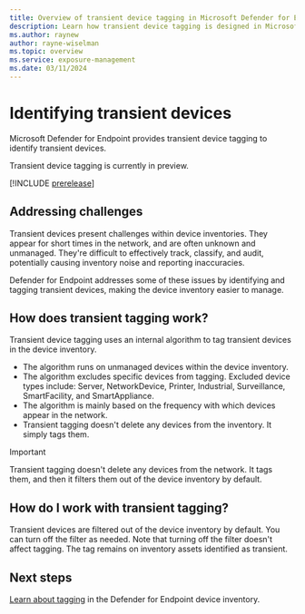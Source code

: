 ```yaml
---
title: Overview of transient device tagging in Microsoft Defender for Endpoint
description: Learn how transient device tagging is designed in Microsoft Defender for Endpoint
ms.author: raynew
author: rayne-wiselman
ms.topic: overview
ms.service: exposure-management
ms.date: 03/11/2024
---
```


# Identifying transient devices

Microsoft Defender for Endpoint provides transient device tagging to identify transient devices.

Transient device tagging is currently in preview.

[!INCLUDE [prerelease](../includes//prerelease.md)]

## Addressing challenges

Transient devices present challenges within device inventories. They appear for short times in the network, and are often unknown and unmanaged. They're difficult to effectively track, classify, and audit, potentially causing inventory noise and reporting inaccuracies.

Defender for Endpoint addresses some of these issues by identifying and tagging transient devices, making the device inventory easier to manage.

## How does transient tagging work?


Transient device tagging uses an internal algorithm to tag transient devices in the device inventory.

- The algorithm runs on unmanaged devices within the device inventory.
- The algorithm excludes specific devices from tagging. Excluded device types include: Server, NetworkDevice, Printer, Industrial, Surveillance, SmartFacility, and SmartAppliance.
- The algorithm is mainly based on the frequency with which devices appear in the network.
- Transient tagging doesn't delete any devices from the inventory. It simply tags them.

> [!IMPORTANT]
> Transient tagging doesn't delete any devices from the network. It tags them, and then it filters them out of the device inventory by default.

## How do I work with transient tagging?

Transient devices are filtered out of the device inventory by default. You can turn off the filter as needed. Note that turning off the filter doesn't affect tagging. The tag remains on inventory assets identified as transient.

## Next steps

[Learn about tagging](machines-view-overview.md) in the Defender for Endpoint device inventory.

